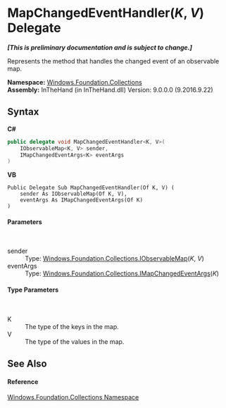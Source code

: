 # MapChangedEventHandler(*K*, *V*) Delegate
 _**\[This is preliminary documentation and is subject to change.\]**_

Represents the method that handles the changed event of an observable map.

**Namespace:**&nbsp;<a href="N_Windows_Foundation_Collections">Windows.Foundation.Collections</a><br />**Assembly:**&nbsp;InTheHand (in InTheHand.dll) Version: 9.0.0.0 (9.2016.9.22)

## Syntax

**C#**<br />
``` C#
public delegate void MapChangedEventHandler<K, V>(
	IObservableMap<K, V> sender,
	IMapChangedEventArgs<K> eventArgs
)

```

**VB**<br />
``` VB
Public Delegate Sub MapChangedEventHandler(Of K, V) ( 
	sender As IObservableMap(Of K, V),
	eventArgs As IMapChangedEventArgs(Of K)
)
```


#### Parameters
&nbsp;<dl><dt>sender</dt><dd>Type: <a href="T_Windows_Foundation_Collections_IObservableMap_2">Windows.Foundation.Collections.IObservableMap</a>(*K*, *V*)<br /></dd><dt>eventArgs</dt><dd>Type: <a href="T_Windows_Foundation_Collections_IMapChangedEventArgs_1">Windows.Foundation.Collections.IMapChangedEventArgs</a>(*K*)<br /></dd></dl>

#### Type Parameters
&nbsp;<dl><dt>K</dt><dd>The type of the keys in the map.</dd><dt>V</dt><dd>The type of the values in the map.</dd></dl>

## See Also


#### Reference
<a href="N_Windows_Foundation_Collections">Windows.Foundation.Collections Namespace</a><br />